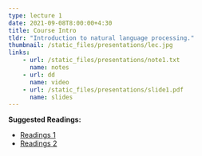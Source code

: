 ```yaml
---
type: lecture 1
date: 2021-09-08T8:00:00+4:30
title: Course Intro
tldr: "Introduction to natural language processing."
thumbnail: /static_files/presentations/lec.jpg
links: 
    - url: /static_files/presentations/note1.txt
      name: notes
    - url: dd
      name: video
    - url: /static_files/presentations/slide1.pdf
      name: slides
---
```

**Suggested Readings:**
- [Readings 1](http://example.com)
- [Readings 2](http://example.com)
